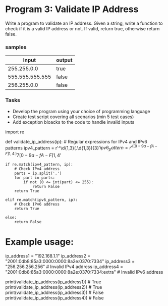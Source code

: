 # Program 3: Validate IP Address

Write a program to validate an IP address. Given a string, write a function to check if it is a valid IP address or not. If valid, return true, otherwise return false.

### samples
Input | output
------|-------
255.255.0.0 | true
555.555.555.555 | false
256.255.0.0 | false

### Tasks
- Develop the program using your choice of programming language
- Create test script covering all scenarios (min 5 test cases)
- Add exception bloacks to the code to handle invalid inputs

import re

def validate_ip_address(ip):
    # Regular expressions for IPv4 and IPv6 patterns
    ipv4_pattern = r'^\d{1,3}(\.\d{1,3}){3}$'
    ipv6_pattern = r'^([0-9a-fA-F]{1,4}:){7}[0-9a-fA-F]{1,4}$'

    if re.match(ipv4_pattern, ip):
        # Check IPv4 address
        parts = ip.split('.')
        for part in parts:
            if not (0 <= int(part) <= 255):
                return False
        return True

    elif re.match(ipv6_pattern, ip):
        # Check IPv6 address
        return True

    else:
        return False

# Example usage:
ip_address1 = "192.168.1.1"
ip_address2 = "2001:0db8:85a3:0000:0000:8a2e:0370:7334"
ip_address3 = "256.256.256.256"  # Invalid IPv4 address
ip_address4 = "2001:0db8:85a3:0000:0000:8a2e:0370:7334:extra"  # Invalid IPv6 address

print(validate_ip_address(ip_address1))  # True
print(validate_ip_address(ip_address2))  # True
print(validate_ip_address(ip_address3))  # False
print(validate_ip_address(ip_address4))  # False
